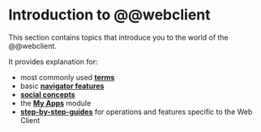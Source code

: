 # Introduction to @@webclient

This section contains topics that introduce you to the world of the @@webclient. 

It provides explanation for:

- most commonly used **[terms](terms.md)**
- basic **[navigator features](navigator-features.md)**
- **[social concepts](./social/index.md)**
- the **[My Apps](./my-apps/index.md)** module
- **[step-by-step-guides](https://docs.erp.net/webclient/introduction/how-to/index.html)** for operations and features specific to the Web Client
